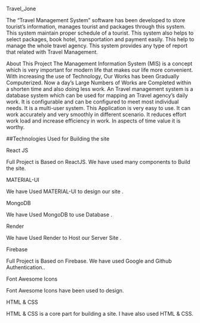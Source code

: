 Travel_Jone

The “Travel Management System” software has been developed to store tourist’s information, manages tourist and packages through this system. This system maintain proper schedule of a tourist. This system also helps to select packages, book hotel, transportation and payment easily. This help to manage the whole travel agency. This system provides any type of report that related with Travel Management.

About This Project
The Management Information System (MIS) is a concept which is very important for modern life that makes our life more convenient. With increasing the use of Technology, Our Works has been Gradually Computerized. Now a day’s Large Numbers of Works are Completed within a shorten time and also doing less work. An Travel management system is a database system which can be used for mapping an Travel agency’s daily work. It is configurable and can be configured to meet most individual needs. It is a multi-user system. This Application is very easy to use. It can work accurately and very smoothly in different scenario. It reduces effort work load and increase efficiency in work. In aspects of time value it is worthy.


##Technologies Used for Building the site

React JS

Full Project is Based on ReactJS. We have used many components to Build the site.

MATERIAL-UI

We have Used MATERIAL-UI to design our site .

MongoDB

We have Used MongoDB to use Database .

Render

We have Used Render to Host our Server Site .

Firebase

Full Project is Based on Firebase. We have used Google and Github Authentication..

Font Awesome Icons

Font Awesome Icons have been used to design.

HTML & CSS

HTML & CSS is a core part for building a site. I have also used HTML & CSS.


